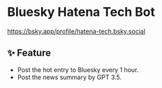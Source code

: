 # Bluesky Hatena Tech Bot

https://bsky.app/profile/hatena-tech.bsky.social

## ✨ Feature

- Post the hot entry to Bluesky every 1 hour.
- Post the news summary by GPT 3.5.
